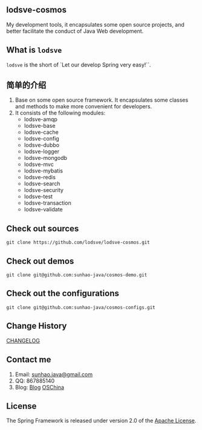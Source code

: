 ## lodsve-cosmos
My development tools, it encapsulates some open source projects, and better facilitate the conduct of Java Web development.

## What is `lodsve`
`lodsve` is the short of `Let our develop Spring very easy!``.

## 简单的介绍
1. Base on some open source framework. It encapsulates some classes and methods to make more convenient for developers.
2. It consists of the following modules:
    - lodsve-amqp
    - lodsve-base
    - lodsve-cache
    - lodsve-config
    - lodsve-dubbo
    - lodsve-logger
    - lodsve-mongodb
    - lodsve-mvc
    - lodsve-mybatis
    - lodsve-redis
    - lodsve-search
    - lodsve-security
    - lodsve-test
    - lodsve-transaction
    - lodsve-validate

## Check out sources
`git clone https://github.com/lodsve/lodsve-cosmos.git`

## Check out demos
`git clone git@github.com:sunhao-java/cosmos-demo.git`

## Check out the configurations
`git clone git@github.com:sunhao-java/cosmos-configs.git`

## Change History
[CHANGELOG][]

## Contact me
1. Email: sunhao.java@gmail.com
2. QQ: 867885140
3. Blog: [Blog][] [OSChina][]

## License
The Spring Framework is released under version 2.0 of the [Apache License][].

[Apache License]: http://www.apache.org/licenses/LICENSE-2.0
[CHANGELOG]: https://github.com/lodsve/lodsve-cosmos/blob/master/CHANGELOG.md
[Blog]: http://www.izufang.me
[OSChina]: http://my.oschina.net/sunhaojava/blog